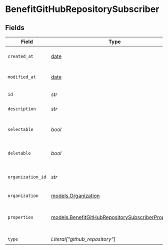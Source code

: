 # BenefitGitHubRepositorySubscriber


## Fields

| Field                                                                                                          | Type                                                                                                           | Required                                                                                                       | Description                                                                                                    |
| -------------------------------------------------------------------------------------------------------------- | -------------------------------------------------------------------------------------------------------------- | -------------------------------------------------------------------------------------------------------------- | -------------------------------------------------------------------------------------------------------------- |
| `created_at`                                                                                                   | [date](https://docs.python.org/3/library/datetime.html#date-objects)                                           | :heavy_check_mark:                                                                                             | Creation timestamp of the object.                                                                              |
| `modified_at`                                                                                                  | [date](https://docs.python.org/3/library/datetime.html#date-objects)                                           | :heavy_check_mark:                                                                                             | Last modification timestamp of the object.                                                                     |
| `id`                                                                                                           | *str*                                                                                                          | :heavy_check_mark:                                                                                             | The ID of the benefit.                                                                                         |
| `description`                                                                                                  | *str*                                                                                                          | :heavy_check_mark:                                                                                             | The description of the benefit.                                                                                |
| `selectable`                                                                                                   | *bool*                                                                                                         | :heavy_check_mark:                                                                                             | Whether the benefit is selectable when creating a product.                                                     |
| `deletable`                                                                                                    | *bool*                                                                                                         | :heavy_check_mark:                                                                                             | Whether the benefit is deletable.                                                                              |
| `organization_id`                                                                                              | *str*                                                                                                          | :heavy_check_mark:                                                                                             | The ID of the organization owning the benefit.                                                                 |
| `organization`                                                                                                 | [models.Organization](../models/organization.md)                                                               | :heavy_check_mark:                                                                                             | N/A                                                                                                            |
| `properties`                                                                                                   | [models.BenefitGitHubRepositorySubscriberProperties](../models/benefitgithubrepositorysubscriberproperties.md) | :heavy_check_mark:                                                                                             | Properties available to subscribers for a benefit of type `github_repository`.                                 |
| `type`                                                                                                         | *Literal["github_repository"]*                                                                                 | :heavy_check_mark:                                                                                             | N/A                                                                                                            |